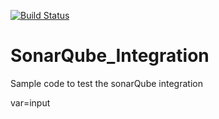 [![Build Status](https://dev.azure.com/Pursuit-JMFE-Products-Team/JMFE_SonarQube_Intergration_POC/_apis/build/status/JMFE_SonarQube_Intergration_POC-CI?branchName=main)](https://dev.azure.com/Pursuit-JMFE-Products-Team/JMFE_SonarQube_Intergration_POC/_build/latest?definitionId=1&branchName=main)

# SonarQube_Integration
Sample code to test the sonarQube integration

var=input
